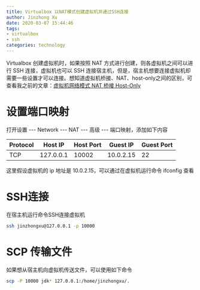 ```yaml
---
title: Virtualbox 以NAT模式创建虚拟机并通过SSH连接
author: Jinzhong Xu
date: 2020-03-07 15:44:46
tags:
- virtualbox
- ssh
categories: technology
---
```


Virtualbox 创建虚拟机时，如果按照 NAT 方式进行创建，则各虚拟机之间可以进行 SSH 连接，虚拟机也可以 SSH 连接宿主机，但是，宿主机想要连接虚拟机却需要一些设置才可以连接。想知道虚拟机桥接、NAT、host-only之间的区别，可查看我之前的文章：[虚拟机网络模式 NAT 桥接 Host-Only](https://xujinzh.github.io/2019/12/20/virtual-machine-network-nat-bridge-hostonly/)	

<!--more-->

# 设置端口映射

打开设置 --- Network --- NAT --- 高级 --- 端口映射，添加如下内容

| Protocol | Host IP   | Host Port | Guest IP  | Guest Port |
| -------- | --------- | --------- | --------- | ---------- |
| TCP      | 127.0.0.1 | 10002     | 10.0.2.15 | 22         |

这里假设虚拟机的 ip 地址是 10.0.2.15，可以通过在虚拟机运行命令 ifconfig 查看

# SSH连接

在宿主机运行命令SSH连接虚拟机

```bash
ssh jinzhongxu@127.0.0.1 -p 10000
```

# SCP 传输文件

如果想从宿主机向虚拟机传送文件，可以使用如下命令

```bash
scp -P 10000 jdk* 127.0.0.1:/home/jinzhongxu/.
```

